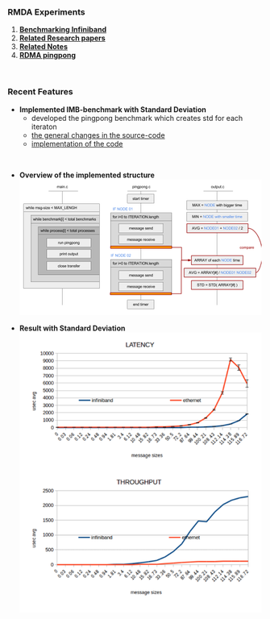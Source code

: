 ### RMDA Experiments

1. **[Benchmarking Infiniband](INFINIBAND)**
2. **[Related Research papers](MPI-PAPERS)**
3. **[Related Notes](NOTES)**
4. **[RDMA pingpong](RDMA_PINGPONG)**



<br>

### Recent Features

- **Implemented IMB-benchmark with Standard Deviation**
    - developed the pingpong benchmark which creates std for each iteraton
    - [the general changes in the source-code](/INFINIBAND/IMB-Experiments/pingpong-std-concept)
    - [implementation of the code](/INFINIBAND/IMB-Experiments/pingpong-std-impl)

<br>

- **Overview of the implemented structure**
![structure](/INFINIBAND/IMB-Experiments/result.png)

- **Result with Standard Deviation**
![structure](/INFINIBAND/IMB-Experiments/output_std.png)
